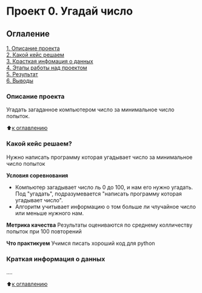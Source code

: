 # Проект 0. Угадай число

## Оглаление
[1. Описание проекта](https://github.com/bronitanker/practice_data_since/project_0/README.md#Описание-проекта)   
[2. Какой кейс решаем](https://github.com/bronitanker/practice_data_since/project_0/README.md#Какой-кейс-решаем)   
[3. Красткая инфомация о данных](https://github.com/bronitanker/practice_data_since/project_0/README.md#Краткая-информация-о-даных)    
[4. Этапы работы над проектом](https://github.com/bronitanker/practice_data_since/project_0/README.md#Этапы-работы-над-проектом)  
[5. Результат](https://github.com/bronitanker/practice_data_since/project_0/README.md#Результат)  
[6. Выводы](https://github.com/bronitanker/practice_data_since/project_0/README.md#Выводы)

### Описание проекта
Угадать загаданное компьютером число за минимальное число попыток.

:arrow_up:[к оглавлению]()


### Какой кейс решаем?
Нужно написать программу которая угадывает число за минимальное число попыток

**Условия соревнования**
- Компьютер загадывает число ль 0 до 100, и нам его нужно угадать. Под "угадать", подразумевается "написать программу которая угадывает число".
- Алгоритм учитывает информацию о том больше ли члучайное число или меньше нужного нам.

**Метрика качества**
Результаты оцениваются по среднему колличеству попыток при 100 повторений

**Что практикуем**
Учимся писать хороший код для python


### Краткая информация о данных
....

:arrow_up:[к оглавлению]()